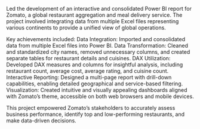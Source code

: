 Led the development of an interactive and consolidated Power BI report for Zomato, a global restaurant aggregation and meal delivery service. The project involved integrating data from multiple Excel files representing various continents to provide a unified view of global operations. 

Key achievements included:
Data Integration: Imported and consolidated data from multiple Excel files into Power BI.
Data Transformation: Cleaned and standardized city names, removed unnecessary columns, and created separate tables for restaurant details and cuisines.
DAX Utilization: Developed DAX measures and columns for insightful analysis, including restaurant count, average cost, average rating, and cuisine count.
Interactive Reporting: Designed a multi-page report with drill-down capabilities, enabling detailed geographical and service-based filtering.
Visualization: Created intuitive and visually appealing dashboards aligned with Zomato’s theme, accessible on both web browsers and mobile devices.

This project empowered Zomato’s stakeholders to accurately assess business performance, identify top and low-performing restaurants, and make data-driven decisions.
